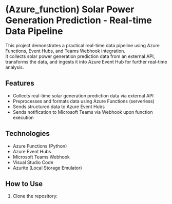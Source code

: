 # (Azure_function) Solar Power Generation Prediction - Real-time Data Pipeline

This project demonstrates a practical real-time data pipeline using Azure Functions, Event Hubs, and Teams Webhook integration.  
It collects solar power generation prediction data from an external API, transforms the data, and ingests it into Azure Event Hub for further real-time analysis.

## Features

- Collects real-time solar generation prediction data via external API
- Preprocesses and formats data using Azure Functions (serverless)
- Sends structured data to Azure Event Hubs
- Sends notification to Microsoft Teams via Webhook upon function execution

## Technologies

- Azure Functions (Python)
- Azure Event Hubs
- Microsoft Teams Webhook
- Visual Studio Code
- Azurite (Local Storage Emulator)

## How to Use

1. Clone the repository:
